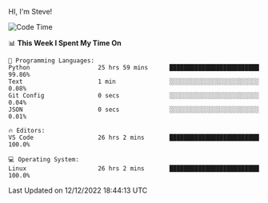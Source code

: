 HI, I'm Steve!
<!--START_SECTION:waka-->
![Code Time](http://img.shields.io/badge/Code%20Time-221%20hrs%2032%20mins-blue)

📊 **This Week I Spent My Time On** 

```text
💬 Programming Languages: 
Python                   25 hrs 59 mins      █████████████████████████   99.86% 
Text                     1 min               ░░░░░░░░░░░░░░░░░░░░░░░░░   0.08% 
Git Config               0 secs              ░░░░░░░░░░░░░░░░░░░░░░░░░   0.04% 
JSON                     0 secs              ░░░░░░░░░░░░░░░░░░░░░░░░░   0.01%

🔥 Editors: 
VS Code                  26 hrs 2 mins       █████████████████████████   100.0%

💻 Operating System: 
Linux                    26 hrs 2 mins       █████████████████████████   100.0%

```


 Last Updated on 12/12/2022 18:44:13 UTC
<!--END_SECTION:waka-->

